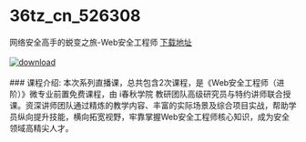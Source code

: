 # 36tz_cn_526308
网络安全高手的蜕变之旅-Web安全工程师
[下载地址](http://www.36tz.cn/article/526308 "下载地址")
<br/></br>[![download](http://36tz.cn/muke_img/2019_08_1-41-300x227.png "下载地址")](http://www.36tz.cn/article/526308 "下载地址")
<br/></br>### 课程介绍:
本次系列直播课，总共包含2次课程，是《Web安全工程师（进阶）》微专业前置免费课程，由 i春秋学院 教研团队高级研究员与特约讲师联合授课。资深讲师团队通过精炼的教学内容、丰富的实际场景及综合项目实战，帮助学员纵向提升技能，横向拓宽视野，牢靠掌握Web安全工程师核心知识，成为安全领域高精尖人才。

 

